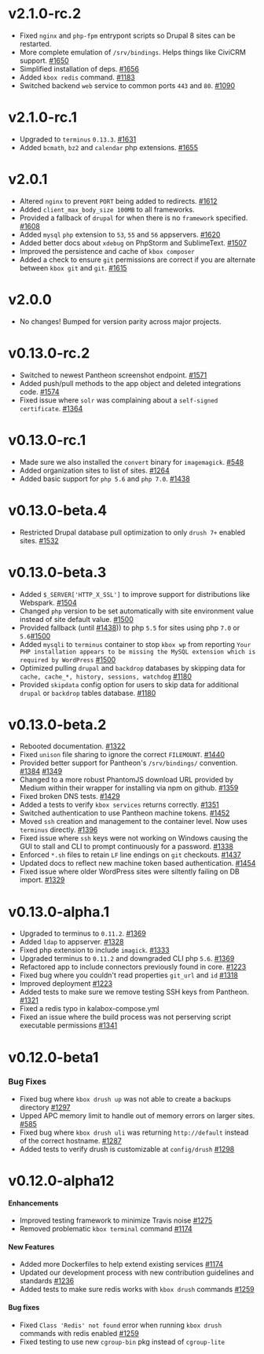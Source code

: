 v2.1.0-rc.2
===========

* Fixed `nginx` and `php-fpm` entrypont scripts so Drupal 8 sites can be restarted.
* More complete emulation of `/srv/bindings`. Helps things like CiviCRM support. [#1650](https://github.com/kalabox/kalabox/issues/1650)
* Simplified installation of deps. [#1656](https://github.com/kalabox/kalabox/issues/1656)
* Added `kbox redis` command. [#1183](https://github.com/kalabox/kalabox/issues/1183)
* Switched backend `web` service to common ports `443` and `80`. [#1090](https://github.com/kalabox/kalabox/issues/1090)

v2.1.0-rc.1
===========

* Upgraded to `terminus` `0.13.3`. [#1631](https://github.com/kalabox/kalabox/issues/1631)
* Added `bcmath`, `bz2` and `calendar` php extensions. [#1655](https://github.com/kalabox/kalabox/issues/1655)

v2.0.1
======

* Altered `nginx` to prevent `PORT` being added to redirects. [#1612](https://github.com/kalabox/kalabox/issues/1612)
* Added `client_max_body_size 100MB` to all frameworks.
* Provided a fallback of `drupal` for when there is no `framework` specified. [#1608](https://github.com/kalabox/kalabox/issues/1608)
* Added `mysql` `php` extension to `53`, `55` and `56` appservers. [#1620](https://github.com/kalabox/kalabox/issues/1620)
* Added better docs about `xdebug` on PhpStorm and SublimeText. [#1507](https://github.com/kalabox/kalabox/issues/1507)
* Improved the persistence and cache of `kbox composer`
* Added a check to ensure `git` permissions are correct if you are alternate between `kbox git` and `git`. [#1615](https://github.com/kalabox/kalabox/issues/1615)

v2.0.0
======

* No changes! Bumped for version parity across major projects.

v0.13.0-rc.2
============

* Switched to newest Pantheon screenshot endpoint. [#1571](https://github.com/kalabox/kalabox/issues/1571)
* Added push/pull methods to the app object and deleted integrations code. [#1574](https://github.com/kalabox/kalabox/issues/1574)
* Fixed issue where `solr` was complaining about a `self-signed certificate`. [#1364](https://github.com/kalabox/kalabox/issues/1364)

v0.13.0-rc.1
============

* Made sure we also installed the `convert` binary for `imagemagick`. [#548](https://github.com/kalabox/kalabox/issues/548)
* Added organization sites to list of sites. [#1264](https://github.com/kalabox/kalabox/issues/1264)
* Added basic support for `php 5.6` and `php 7.0`. [#1438](https://github.com/kalabox/kalabox/issues/1438)

v0.13.0-beta.4
==============

* Restricted Drupal database pull optimization to only `drush 7+` enabled sites. [#1532](https://github.com/kalabox/kalabox/issues/1532)

v0.13.0-beta.3
==============

* Added `$_SERVER['HTTP_X_SSL']` to improve support for distributions like Webspark. [#1504](https://github.com/kalabox/kalabox/issues/1504)
* Changed `php` version to be set automatically with site environment value instead of site default value. [#1500](https://github.com/kalabox/kalabox/issues/1500)
* Provided fallback (until [#1438](https://github.com/kalabox/kalabox/issues/1438))) to php `5.5` for sites using php `7.0` or `5.6`[#1500](https://github.com/kalabox/kalabox/issues/1500)
* Added `mysqli` to `terminus` container to stop `kbox wp` from reporting `Your PHP installation appears to be missing the MySQL extension which is required by WordPress` [#1500](https://github.com/kalabox/kalabox/issues/1500)
* Optimized pulling `drupal` and `backdrop` databases by skipping data for `cache, cache_*, history, sessions, watchdog` [#1180](https://github.com/kalabox/kalabox/issues/1180)
* Provided `skipdata` config option for users to skip data for additional `drupal` or `backdrop` tables database. [#1180](https://github.com/kalabox/kalabox/issues/1180)

v0.13.0-beta.2
==============

* Rebooted documentation. [#1322](https://github.com/kalabox/kalabox/issues/1322)
* Fixed `unison` file sharing to ignore the correct `FILEMOUNT`. [#1440](https://github.com/kalabox/kalabox/issues/1440)
* Provided better support for Pantheon's `/srv/bindings/` convention. [#1384](https://github.com/kalabox/kalabox/issues/1384) [#1349](https://github.com/kalabox/kalabox/issues/1349)
* Changed to a more robust PhantomJS download URL provided by Medium within their wrapper for installing via npm on github. [#1359](https://github.com/kalabox/kalabox/issues/1359)
* Fixed broken DNS tests. [#1429](https://github.com/kalabox/kalabox/issues/1429)
* Added a tests to verify `kbox services` returns correctly. [#1351](https://github.com/kalabox/kalabox/issues/1351)
* Switched authentication to use Pantheon machine tokens. [#1452](https://github.com/kalabox/kalabox/issues/1452)
* Moved `ssh` creation and management to the container level. Now uses `terminus` directly. [#1396](https://github.com/kalabox/kalabox/issues/1396)
* Fixed issue where `ssh` keys were not working on Windows causing the GUI to stall and CLI to prompt continuously for a password. [#1338](https://github.com/kalabox/kalabox/issues/1338)
* Enforced `*.sh` files to retain `LF` line endings on `git` checkouts. [#1437](https://github.com/kalabox/kalabox/issues/1437)
* Updated docs to reflect new machine token based authentication. [#1454](https://github.com/kalabox/kalabox/issues/1454)
* Fixed issue where older WordPress sites were siltently failing on DB import. [#1329](https://github.com/kalabox/kalabox/issues/1329)

v0.13.0-alpha.1
==================

* Upgraded to terminus to `0.11.2`. [#1369](https://github.com/kalabox/kalabox/issues/1369)
* Added `ldap` to appserver. [#1328](https://github.com/kalabox/kalabox/issues/1328)
* Fixed php extension to include `imagick`. [#1333](https://github.com/kalabox/kalabox/issues/1333)
* Upgraded terminus to `0.11.2` and downgraded CLI php `5.6`. [#1369](https://github.com/kalabox/kalabox/issues/1369)
* Refactored app to include connectors previously found in core. [#1223](https://github.com/kalabox/kalabox/issues/1223)
* Fixed bug where you couldn't read properties `git_url` and `id` [#1318](https://github.com/kalabox/kalabox/issues/1318)
* Improved deployment [#1223](https://github.com/kalabox/kalabox/issues/1223)
* Added tests to make sure we remove testing SSH keys from Pantheon. [#1321](https://github.com/kalabox/kalabox/issues/1321)
* Fixed a redis typo in kalabox-compose.yml
* Fixed an issue where the build process was not perserving script executable permissions [#1341](https://github.com/kalabox/kalabox/issues/1341)

v0.12.0-beta1
=============

### Bug Fixes

* Fixed bug where `kbox drush up` was not able to create a backups directory [#1297](https://github.com/kalabox/kalabox/issues/1297)
* Upped APC memory limit to handle out of memory errors on larger
sites. [#585](https://github.com/kalabox/kalabox/issues/585)
* Fixed bug where `kbox drush uli` was returning `http://default` instead of the correct hostname. [#1287](https://github.com/kalabox/kalabox/issues/1287)
* Added tests to verify drush is customizable at `config/drush` [#1298](https://github.com/kalabox/kalabox/issues/1298)

v0.12.0-alpha12
===============

#### Enhancements

* Improved testing framework to minimize Travis noise [#1275](https://github.com/kalabox/kalabox/issues/1275)
* Removed problematic `kbox terminal` command [#1174](https://github.com/kalabox/kalabox/issues/1174)

#### New Features

* Added more Dockerfiles to help extend existing services [#1174](https://github.com/kalabox/kalabox/issues/1174)
* Updated our development process with new contribution guidelines and standards [#1236](https://github.com/kalabox/kalabox/issues/1236)
* Added tests to make sure redis works with `kbox drush` commands [#1259](https://github.com/kalabox/kalabox/issues/1259)

#### Bug fixes

* Fixed `Class 'Redis' not found` error when running `kbox drush` commands with redis enabled [#1259](https://github.com/kalabox/kalabox/issues/1259)
* Fixed testing to use new `cgroup-bin` pkg instead of `cgroup-lite`
